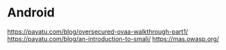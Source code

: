 # Android
https://payatu.com/blog/oversecured-ovaa-walkthrough-part1/ https://payatu.com/blog/an-introduction-to-smali/ https://mas.owasp.org/
